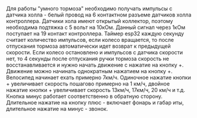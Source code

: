  Для  работы "умного тормоза" необходимо получать импульсы с датчика холла - белый провод на 6 контактном разъеме датчиков холла контроллера.
 Датчики хола имеют открытый коллектор, поэтому необходима подтяжка с 5 вольт на 10кОм. Данный сигнал через 1кОм поступает на 19 контакт контроллера.
 Таймер esp32 каждую секунду считает количество импульсов, если колесо вращается, то после отпускания тормоза автоматически идет возврат к предыдущей скорости.
 Если колесо остановлено и импульсов с датчика скорости нет, то 4 секунды после отпускания ручки тормоза скорость не восстанавливается и нужно начать движение 
 с нажатие на кнопку +.
 Движение можно начинать однократным нажатием на кнопку +. Велосипед начинает ехать примерно 7км/ч.  Одиночное нажатие кнопки + увеличивает скорость пошагово примерно на 1 км/ч, двойное нажатие кнопки + увеличивает скорость 13км/ч, 17км/ч, 20 км/ч и т.д.  Кнопка минус работает соответственно в обратную сторону.  Длительное нажатие на кнопку плюс - включает фонарь и габар иты, длительное нажатие на минус - звонок.
